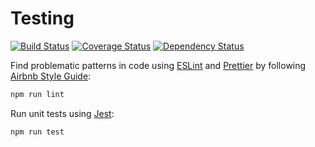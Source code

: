 # Testing

[![Build Status](https://img.shields.io/travis/kriasoft/isomorphic-style-loader/master.svg)](https://travis-ci.org/kriasoft/isomorphic-style-loader)
[![Coverage Status](https://img.shields.io/codecov/c/github/kriasoft/isomorphic-style-loader.svg)](https://codecov.io/gh/kriasoft/isomorphic-style-loader)
[![Dependency Status](https://img.shields.io/david/kriasoft/isomorphic-style-loader.svg)](https://david-dm.org/kriasoft/isomorphic-style-loader)

Find problematic patterns in code
using [ESLint](https://eslint.org/)
and [Prettier](https://prettier.io/)
by following [Airbnb Style Guide](https://github.com/airbnb/javascript):

```bash
npm run lint
```

Run unit tests using [Jest](https://jestjs.io/):

```bash
npm run test
```
